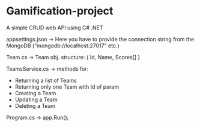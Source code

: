 # Gamification-project

A simple CRUD web API using C# .NET



appsettings.json -> Here you have to provide the connection string from the MongoDB ("mongodb://localhost:27017" etc.)



Team.cs -> Team obj. structure: { Id, Name, Scores[] }


    
TeamsService.cs -> methods for:
  - Returning a list of Teams
  - Returning only one Team with Id of param
  - Creating a Team
  - Updating a Team
  - Deleting a Team
  

Program.cs -> app.Run();
